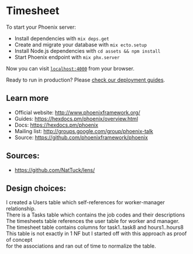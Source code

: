 # Timesheet

To start your Phoenix server:

  * Install dependencies with `mix deps.get`
  * Create and migrate your database with `mix ecto.setup`
  * Install Node.js dependencies with `cd assets && npm install`
  * Start Phoenix endpoint with `mix phx.server`

Now you can visit [`localhost:4000`](http://localhost:4000) from your browser.

Ready to run in production? Please [check our deployment guides](https://hexdocs.pm/phoenix/deployment.html).

## Learn more

  * Official website: http://www.phoenixframework.org/
  * Guides: https://hexdocs.pm/phoenix/overview.html
  * Docs: https://hexdocs.pm/phoenix
  * Mailing list: http://groups.google.com/group/phoenix-talk
  * Source: https://github.com/phoenixframework/phoenix

## Sources:

* https://github.com/NatTuck/lens/

## Design choices:

I created a Users table which self-references for worker-manager relationship.  
There is a Tasks table which contains the job codes and their descriptions
The timesheets table references the user table for worker and manager.  
The timesheet table contains columns for task1..task8 and hours1..hours8  
This table is not exactly in 1 NF but I started off with this approach as proof of concept  
for the associations and ran out of time to normalize the table.
